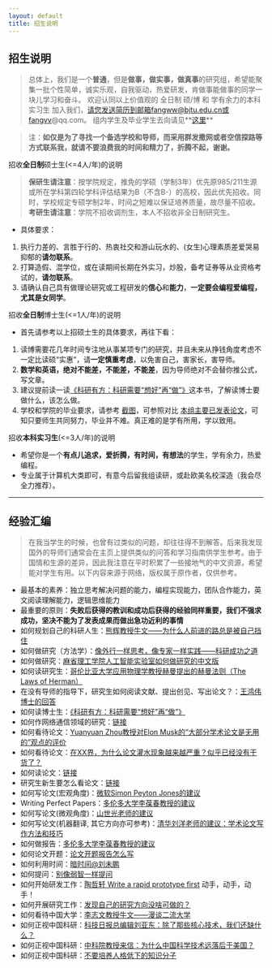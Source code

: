 ```yaml
---
layout: default
title: 招生说明
---
```


## 招生说明

> 总体上，我们是一个**普通**，但是**做事，做实事，做真事**的研究组，希望能聚集一批个性简单，诚实乐观，自我驱动，热爱研发，肯做事能做事的同学一块儿学习和奋斗。 欢迎认同以上价值观的 全日制 硕/博 和 学有余力的本科实习生 加入我们，请您发送简历到邮箱fangww@bjtu.edu.cn或fangvv@qq.com。 组内学生及毕业学生去向请见**[这里](http://scit.bjtu.edu.cn/cms/staff/8530/?cat=102#quxiang)**

> 注：**如仅是为了寻找一个备选学校和导师，而采用群发撒网或者空信探路等方式联系我，就请不要浪费我的时间和精力了，折腾不起，谢谢。**

招收**全日制**硕士生(<=4人/年)的说明

> **保研生请注意**：按学院规定，推免的学硕（学制3年）优先原985/211生源或所在学科第四轮学科评估结果为B（不含B-）的高校，因此优先招收。同时，学校规定专硕学制2年，时间之短难以保证培养质量，故尽量不招收。 **考研生请注意**：学院不招收调剂生，本人不招收非全日制研究生。

- 具体要求：
 1. 执行力差的、言胜于行的、热衷社交和游山玩水的、(女生)心理素质差爱哭易抑郁的**请勿联系**。
 1. 打算造假、混学位，或在读期间长期在外实习，炒股，备考证券等从业资格考试的，**请勿联系**。
 1. 请确认自己具有做理论研究或工程研发的**信心**和**能力**，**一定要会编程爱编程，尤其是女同学**。

招收**全日制**博士生(<=1人/年)的说明

- 首先请参考以上招硕士生的具体要求，再往下看：
 1. 读博需要花几年时间专注地从事某项专门的研究，并且未来从挣钱角度考虑不一定比读硕“实惠”，请**一定慎重考虑**，以免害自己，害家长，害导师。
 1. **数学和英语，绝对不能差，不能差，不能差**，因为导师绝对不会替你推公式，写文章。
 1. 建议提前读一读[《科研有方：科研需要“想好”再“做”》](https://book.douban.com/subject/26732439/)这本书，了解读博士要做什么，该怎么做。
 1. 学校和学院的毕业要求，请参考 [截图](phdpaper.jpg)，可参照对比 [本组主要已发表论文](http://scit.bjtu.edu.cn/cms/staff/8530/?cat=12#paper)，可知只要师生共同努力，毕业并不难。真正难的是学有所用，学以致用。

招收**本科实习生**(<=3人/年)的说明

- 希望你是一个**有点儿追求，爱折腾，有时间，有想法**的学生，学有余力，热爱编程。
- 专业属于计算机大类即可，有意今后留我组读研，或赴欧美名校深造（我会尽全力推荐）。

----------

## 经验汇编

> 在我当学生的时候，也曾有过类似的问题，却往往得不到解答。后来我发现国外的导师们通常会在主页上提供类似的问答和学习指南供学生参考。由于国情和生源的差异，因此我注意在平时积累了一些接地气的中文资源，希望能对学生有用。以下内容来源于网络，版权属于原作者，仅供参考。

- 最基本的素养：独立思考解决问题的能力，编程实现能力，团队合作能力，英文阅读理解能力，逻辑思维能力
- 最重要的原则：**失败后获得的教训和成功后获得的经验同样重要，我们不强求成功，坚决不能为了发表成果而做出急功近利的事情**
- 如何规划自己的科研人生：[熊辉教授牛文——为什么人前进的路总是被自己挡住](http://blog.sciencenet.cn/blog-800393-623681.html)
- 如何做研究（方法学）：[像外行一样思考，像专家一样实践——科研成功之道](http://book.douban.com/subject/1867455/ "像外行一样思考，像专家一样实践——科研成功之道")
- 如何做研究：[麻省理工学院人工智能实验室如何做研究的中文版](https://wenku.baidu.com/view/92ca9bde7cd184254a3535ab.html)
- 如何读研究生：[哥伦比亚大学应用物理学教授赫曼提出的赫曼法则（The Laws of Herman）](http://blog.sciencenet.cn/home.php?mod=space&uid=41757&do=blog&id=1099644)
- 在没有导师的指导下，研究生如何阅读文献、提出创见、写出论文？：[王鸿伟博士的回答](https://www.zhihu.com/question/23647187/answer/568803695)
- 如何读博士生：[《科研有方：科研需要“想好”再“做”》](https://book.douban.com/subject/26732439/)
- 如何作网络通信领域的研究：[链接](http://wirelesslab.sjtu.edu.cn/resource/seminar/111201/How_to_do_research_in_wireless_area_Yanglet20111201.ppsm "链接")
- 如何看待论文：[Yuanyuan Zhou教授对Elon Musk的“大部分学术论文是无用的”观点的评价](https://www.quora.com/Is-Elon-Musk-right-in-saying-most-academic-papers-are-useless/answer/Yuanyuan-Zhou?srid=ZqR9)
- 如何看待论文：[在XX界，为什么论文灌水现象越来越严重？似乎已经没有干货了？](https://www.zhihu.com/question/39342238/answer/99408954)
- 如何读论文：[链接](http://blizzard.cs.uwaterloo.ca/keshav/home/Papers/data/07/paper-reading.pdf "链接")
- 研究生新生要怎么看论文：[链接](https://www.zhihu.com/question/304334959 "链接")
- 如何写论文(宏观角度)：[微软Simon Peyton Jones的建议](https://www.microsoft.com/en-us/research/academic-program/write-great-research-paper/ "微软Simon Peyton Jones的建议")
- Writing Perfect Papers：[多伦多大学李葆春教授的建议](http://isn.xidian.edu.cn/info/1003/2388.htm "多伦多大学李葆春教授的建议")
- 如何写论文(微观角度)：[山世光老师的建议](http://www.jdl.ac.cn/user/sgshan/PaperWriting.pdf "山世光老师的建议")
- 如何写论文(机器翻译, 其它方向亦可参考)：[清华刘洋老师的建议：学术论文写作方法和技巧](http://nlp.csai.tsinghua.edu.cn/~ly/talks/cwmt14_tut.pdf "刘洋老师的建议")
- 如何做报告：[多伦多大学李葆春教授的建议](http://www.cs.cityu.edu.hk/~jia/research/the-art-of-presentation.pdf "多伦多大学李葆春教授的建议")
- 如何论文开题：[论文开题报告怎么写](https://www.zhihu.com/question/19891472)
- 如何利用时间：[暗时间@刘未鹏](http://mindhacks.cn/2009/12/20/dark-time/ "暗时间")
- 如何提问：[别像弱智一样提问](https://github.com/tangx/Stop-Ask-Questions-The-Stupid-Ways)
- 如何开始研发工作：[陶哲轩 Write a rapid prototype first](http://www.phy.pku.edu.cn/~wangdy/courses/howtophd/WriteARapidPrototypeFirst.pdf) 动手，动手，动手！
- 如何开展研究工作：[发现自己的研究方向没啥可做的？](https://www.zhihu.com/question/268787249)
- 如何看待中国大学：[李志文教授牛文——漫谈二流大学](https://blogs.harvard.edu/guorui/2015/08/13/%E6%9D%8E%E5%BF%97%E6%96%87%EF%BC%9A%E6%BC%AB%E8%B0%88%E4%BA%8C%E6%B5%81%E5%A4%A7%E5%AD%A6%EF%BC%88%E6%B8%85%E5%8D%8E%E5%8C%97%E5%A4%A7%E6%B5%99%E5%A4%A7%E5%8F%AA%E6%98%AF%E4%B8%89%E6%B5%81%E5%A4%A7/)
- 如何正视中国科研：[科技日报总编辑刘亚东：除了那些核心技术，我们还缺什么？](http://economy.caijing.com.cn/20180623/4474816.shtml)
- 如何正视中国科研：[中科院教授来信：为什么中国科学技术远落后于美国？](http://www.szeconomy.com/news/?494.html)
- 如何正视中国科研：[不要培养人格低下的知识分子](http://www.sohu.com/a/124240276_354611)
